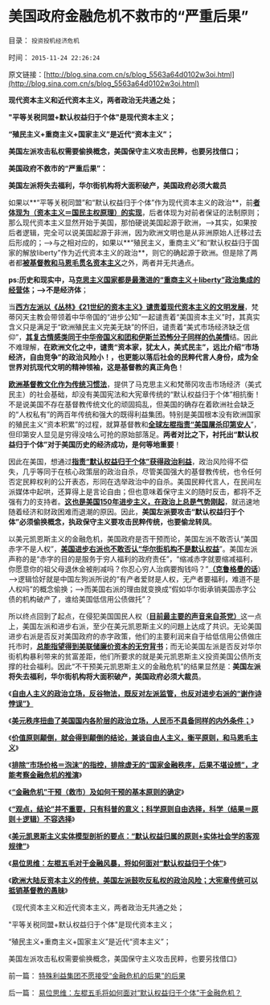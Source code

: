 # 美国政府金融危机不救市的“严重后果”

目录： `投资投机经济危机` 

时间： `2015-11-24 22:26:24` 

原文链接：[http://blog.sina.com.cn/s/blog_5563a64d0102w3oi.html](http://blog.sina.com.cn/s/blog_5563a64d0102w3oi.html)

**现代资本主义和近代资本主义，两者政治无共通之处；**

**"平等关税同盟+默认权益归于个体"是现代资本主义；**

**“殖民主义+重商主义+国家主义”是近代“资本主义”；**

**美国左派攻击私权需要偷换概念，美国保守主义攻击民粹，也要另找借口；**

**美国政府不救市的“严重后果”：**

**美国左派将失去福利，华尔街机构将大面积破产，美国政府必须大裁员**

如果以**“平等关税同盟”和“默认权益归于个体”作为现代资本主义的政治**，前[**者体现为（资本主义＝国民主权原理）的实现**](../../../2014/12/7/国民主权原理被忽略，国民主权所有人缺失，及其国际惯例.md)，后者体现为对前者保证的法制原则；那么现代资本主义显然开始于美国，那怕硬说美国起源于欧洲，——>其实，如果按后者逻辑，完全可以说美国起源于非洲，因为欧洲文明也是从非洲原始人迁移过去后形成的；——>与之相对应的，如果以**“殖民主义，重商主义”和“默认权益归于国家的解放liberty”作为近代资本主义的政治**，则它的确起源于欧洲。但是除了两者都[**被基督教和马恩毛贯名资本主义**](../../../2012/11/14/世界革命史的吊诡，基督教对资本主义的妖魔化！.md)之外，两者并无共通点。

**ps:历史和现实中，马[**克思主义国家都是最激进的“重商主义＋liberty”政治集成的经营体**](../../../2015/5/21/世界穷鬼国家的低信用，不是道德不好，是公有制传统效益总是太差；.md)；——>不是经济体**；

当[**西方左派以《丛林》《21世纪的资本主义》谴责着现代资本主义的文明发展**](../../../2014/11/23/《21世纪的资本论》，测试“形右实左”的试金石.md)，梵蒂冈天主教会带领着中华帝国的“进步公知”一起谴责着“美国资本主义”时，其真实含义只是满足于“欧洲殖民主义完美无缺”的怀旧，谴责着“美式市场经济缺乏信仰”，[**其复古情感类同于中华帝国义和团和伊斯兰恐怖分子同样的仇美情**](../../../2011/1/19/“妖魔化美国”有全球“统一战线”.md)结。因此不难理解，**在欧洲文化之中，谴责“资本家，犹太人，美式民主”，远比介绍“市场经济，自由竞争”的政治风险小！，也更能以落后社会的民粹代言人身份，成为全世界对抗现代文明的精神领袖，这是基督教的真正角色**！

[**欧洲基督教文化作为传统习惯法**](../../../2011/3/23/西方传统文化的愚昧落后.md)，提供了马克思主义和梵蒂冈攻击市场经济（美式民主）的社会基础，却没有美国宪法和大宪章传统的“默认权益归于个体”相抗衡！不是说美国不存在基督教传统文化的顽固捣乱，但美国的确存在着欧洲社会缺乏的“人权私有”的两百年传统和强大的既得利益集团。特别是美国根本没有欧洲国家的殖民主义“资本积累”的过程，就算基督教和[**全球左棍指责“美国屠杀印第安人**](../../../2009/7/6/美国残酷屠杀印第安人的历史真相.md)”，但印第安人显见是穷得没啥么可抢的原始部落足。**两者对比之下，衬托出“默认权益归于个体”对于美国历史的经济成功，是何等地重要**！

因此在美国，想通过[**指责“默认权益归于个体”获得政治利益**](../../../2015/11/22/易位思维：左棍五毛将如何面对“默认权益归于个体”于金融危机？.md)，政治风险得不偿失，几乎等同于在核心政策层的政治自杀，尽管美国强大的基督教传统，也令任何否定民粹权利的公开表态，形同在选举政治中的自杀。美国民粹代言人，在民间左派媒体中起哄，还算得上是言论自由；但也意味着保守主义的随时反击，都将不乏强有力的支持者。[**这也是美国150年进步主义，在政治上总是气势刚起**](../../../2015/11/1/20世纪美国进步主义的两次高潮，进步主义的前世今生.md)，就迅速地随着经济和财政困难而退潮的原因。因此，**美国左派要攻击“默认权益归于个体”必须偷换概念，执政保守主义要攻击民粹传统，也要偷龙转凤**。

以美元凯恩斯主义的金融危机，美国政府是否干预而论，美国左派不敢否认“美国赤字不是人权”，[**美国进步右派也不敢否认“华尔街机构不是默认权益**](../../../2011/10/16/占领华尔街阶级斗争中的替罪羊.md)”。美国左派声称的是“赤字的目的是服务于穷人福利的政府责任”，“缩减赤字就要缩减福利，你愿意你的祖父母退休金被削减吗？你忍心穷人治病要掏钱吗？”[**（克鲁格曼的话**](../../../2010/7/16/克鲁格曼示范大师级诡辩.md)）——>逻辑恰好就是中国左狗派所说的“有产者爱财是人权，无产者要福利，难道不是人权吗”的概念偷换；——>而美国右派的理由就变换成“假如华尔街承销美国赤字公债的机构破产了，谁给美国低信用公债做托”？

所以终点回到了起点，在侵犯美国国民人权（[**目前最主要的声音来自茶党）**](../../../2011/10/18/NoPrivateNotax！美国茶党和中国乌有之乡.md)这一点上，美国左派和进步右派，至少在美元凯恩斯主义的问題上达成了共识。无论美国进步右派是否反对美国政府的赤字政策，他们的主要利润来自于给低信用公债做庄托市时，[**总能指望得到美联储廉价资本的无穷背书**](../../../2015/11/5/凯恩斯主义的“赤字货币化＝机构化”，廉价资本对国债机构的补贴.md)；而无论美国左派是否反对华尔街机构暴利带来的贫富差距，他们所要求的就是美元凯恩斯主义投资美国公债所支撑的社会福利。因此“不干预美元凯恩斯主义的金融危机”的结果显然是：**美国左派将失去福利，华尔街机构将大面积破产，美国政府必须大裁员**。

《[**自由人主义的政治立场，反谷物法，既反对左派监管，也反对进步右派的“谢作诗悖误”》**](../../../2015/11/13/进步主义的左右派，都持有“默认权益归于公共”的共识.md)

《[**美元秩序扭曲了美国国内各阶层的政治立场，人民币不具备同样的内外条件；**](../../../2015/11/14/美元秩序扭曲了美国国内各阶层的政治立场，美国左派不一定真实.md)》

《[**价值原则颠倒，就会得到颠倒的结论，兼谈自由人主义，衡平原则，和马恩毛主义**](../../../2015/11/16/（实体模型＋价值原则）衡量任何政策的对与错；.md)》

《[**排除“市场价格＝泡沫”的指控，排除虚无的“国家金融秩序，后果不堪设想”，才能考察金融危机的推演**](../../../2015/11/17/如无实证，不要引入危机实体“国家金融秩序，后果不堪设想”.md)》

《[**“金融危机”干预（救市）及如何干预的基本原则的确定**](../../../2015/11/18/“金融危机”干预（救市）及如何干预的基本原则的确定.md)》

《[**“观点，结论”并不重要，只有科普的意义；科学原则自由选择，科学（结果＝原则＋逻辑）不容选择**](../../../2015/11/19/经济学，法学和语文，三者之间的分工和关系；.md)》

《[**美元凯恩斯主义实体模型剖析的要点：“默认权益归属的原则+实体社会学的客观规律”**](../../../2015/11/20/客观科学与自由的关系，自由人主义的法学要点.md)》

《[**易位思维：左棍五毛对于金融风暴，将如何面对“默认权益归于个体”**](../../../2015/11/22/易位思维：左棍五毛将如何面对“默认权益归于个体”于金融危机？.md)》

《[**欧洲大陆反资本主义的传统，美国左派鼓吹反私权的政治风险；大宪章传统可以抵销基督教的愚昧**](../../../2015/11/23/欧洲大陆反资本主义的传统，美国左派反私权的政治风险；.md)》

《现代资本主义和近代资本主义，两者政治无共通之处；

"平等关税同盟+默认权益归于个体"是现代资本主义；

“殖民主义+重商主义+国家主义”是近代“资本主义”；

美国左派攻击私权需要偷换概念，美国保守主义攻击民粹，也要另找借口》

前一篇： [特殊利益集团不愿接受“金融危机的后果”的后果](../../../2015/11/25/特殊利益集团不愿接受“金融危机的后果”的后果.md)

后一篇： [易位思维：左棍五毛将如何面对“默认权益归于个体”于金融危机？](../../../2015/11/22/易位思维：左棍五毛将如何面对“默认权益归于个体”于金融危机？.md)

